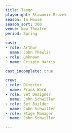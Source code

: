 ```yaml
---
title: Tango
playwright: Sławomir Mrożek
season: In House
season_sort: 300
venue: New Theatre
period: Spring

cast:
- role: Arthur 
  name: John Thewlis
- role: unknown
  name: Crispin Harris

cast_incomplete: true

crew:
- role: Director
  name: Frank Ward
- role: Set Designer
  name: John Schwiller
- role: Set Builder
  name: John Schwiller
- role: Stage Manager
  name: John Schwiller

---
```


